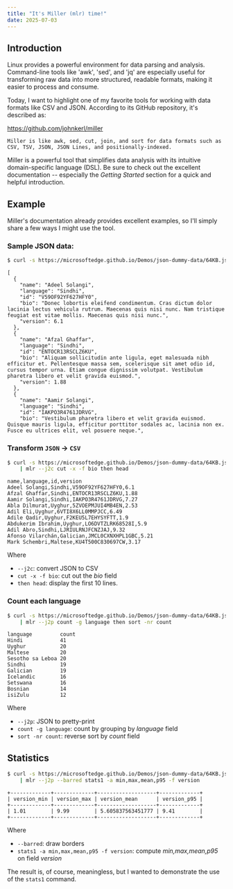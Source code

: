 ```yaml
---
title: "It's Miller (mlr) time!"
date: 2025-07-03
---
```

## Introduction
Linux provides a powerful environment for data parsing and analysis.
Command-line tools like 'awk', 'sed', and 'jq' are especially useful for
transforming raw data into more structured, readable formats, making it
easier to process and consume.

Today, I want to highlight one of my favorite tools for working with
data formats like CSV and JSON. According to its GitHub repository, it's
described as:

<https://github.com/johnkerl/miller>
```
Miller is like awk, sed, cut, join, and sort for data formats such as CSV, TSV, JSON, JSON Lines, and positionally-indexed.
```

Miller is a powerful tool that simplifies data analysis with its
intuitive domain-specific language (DSL). Be sure to check out the
excellent documentation -- especially the *Getting Started* section for a
quick and helpful introduction.

## Example
Miller's documentation already provides excellent examples, so I'll
simply share a few ways I might use the tool.

### Sample JSON data:
```sh
$ curl -s https://microsoftedge.github.io/Demos/json-dummy-data/64KB.json | head -20
```
```
[
  {
    "name": "Adeel Solangi",
    "language": "Sindhi",
    "id": "V59OF92YF627HFY0",
    "bio": "Donec lobortis eleifend condimentum. Cras dictum dolor lacinia lectus vehicula rutrum. Maecenas quis nisi nunc. Nam tristique feugiat est vitae mollis. Maecenas quis nisi nunc.",
    "version": 6.1
  },
  {
    "name": "Afzal Ghaffar",
    "language": "Sindhi",
    "id": "ENTOCR13RSCLZ6KU",
    "bio": "Aliquam sollicitudin ante ligula, eget malesuada nibh efficitur et. Pellentesque massa sem, scelerisque sit amet odio id, cursus tempor urna. Etiam congue dignissim volutpat. Vestibulum pharetra libero et velit gravida euismod.",
    "version": 1.88
  },
  {
    "name": "Aamir Solangi",
    "language": "Sindhi",
    "id": "IAKPO3R4761JDRVG",
    "bio": "Vestibulum pharetra libero et velit gravida euismod. Quisque mauris ligula, efficitur porttitor sodales ac, lacinia non ex. Fusce eu ultrices elit, vel posuere neque.",
```

### Transform `JSON` -> `CSV`
```sh
$ curl -s https://microsoftedge.github.io/Demos/json-dummy-data/64KB.json \
    | mlr --j2c cut -x -f bio then head
```
```
name,language,id,version
Adeel Solangi,Sindhi,V59OF92YF627HFY0,6.1
Afzal Ghaffar,Sindhi,ENTOCR13RSCLZ6KU,1.88
Aamir Solangi,Sindhi,IAKPO3R4761JDRVG,7.27
Abla Dilmurat,Uyghur,5ZVOEPMJUI4MB4EN,2.53
Adil Eli,Uyghur,6VTI8X6LL0MMPJCC,6.49
Adile Qadir,Uyghur,F2KEU5L7EHYSYFTT,1.9
Abdukerim Ibrahim,Uyghur,LO6DVTZLRK68528I,5.9
Adil Abro,Sindhi,LJRIULRNJFCNZJAJ,9.32
Afonso Vilarchán,Galician,JMCL0CXNXHPL1GBC,5.21
Mark Schembri,Maltese,KU4T500C830697CW,3.17
```

Where
* `--j2c`: convert JSON to CSV
* `cut -x -f bio`: cut out the *bio* field
* `then head`: display the first 10 lines.

### Count each language
```sh
$ curl -s https://microsoftedge.github.io/Demos/json-dummy-data/64KB.json \
    | mlr --j2p count -g language then sort -nr count
```
```
language         count
Hindi            41
Uyghur           20
Maltese          20
Sesotho sa Leboa 20
Sindhi           19
Galician         19
Icelandic        16
Setswana         16
Bosnian          14
isiZulu          12
```

Where
* `--j2p`: JSON to pretty-print
* `count -g language`: count by grouping by *language* field
* `sort -nr count`: reverse sort by *count* field

## Statistics
```sh
$ curl -s https://microsoftedge.github.io/Demos/json-dummy-data/64KB.json \
    | mlr --j2p --barred stats1 -a min,max,mean,p95 -f version
```
```
+-------------+-------------+-------------------+-------------+
| version_min | version_max | version_mean      | version_p95 |
+-------------+-------------+-------------------+-------------+
| 1.01        | 9.99        | 5.605837563451777 | 9.41        |
+-------------+-------------+-------------------+-------------+
```
Where
* `--barred`: draw borders
* `stats1 -a min,max,mean,p95 -f version`: compute *min,max,mean,p95* on field *version*

The result is, of course, meaningless, but I wanted to demonstrate the
use of the `stats1` command.
